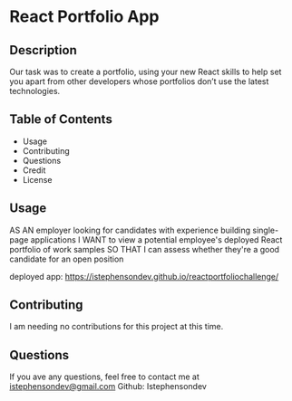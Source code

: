 # React Portfolio App

## Description

Our task was to create a portfolio, using your new React skills to help set you apart from other developers whose portfolios don’t use the latest technologies.

## Table of Contents 

- Usage
- Contributing
- Questions
- Credit
- License

## Usage 

AS AN employer looking for candidates with experience building single-page applications
I WANT to view a potential employee's deployed React portfolio of work samples
SO THAT I can assess whether they're a good candidate for an open position

deployed app: https://istephensondev.github.io/reactportfoliochallenge/

## Contributing

I am needing no contributions for this project at this time.

## Questions

If you ave any questions, feel free to contact me at istephensondev@gmail.com
Github: Istephensondev
